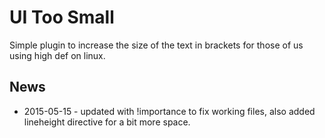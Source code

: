 # UI Too Small 

Simple plugin to increase the size of the text in brackets for those of us using high def on linux.

## News

* 2015-05-15 - updated with !importance to fix working files, also added lineheight directive for a bit more space.
